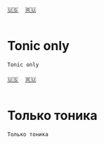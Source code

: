 <span id="en"><a href="#en">🇺🇸</a> &nbsp;&nbsp;&nbsp;<a href="#ru">🇷🇺</a> &nbsp;&nbsp;&nbsp;</span><br><br>
# Tonic only
`Tonic only`<br><br>
<span id="ru"><a href="#en">🇺🇸</a> &nbsp;&nbsp;&nbsp;<a href="#ru">🇷🇺</a> &nbsp;&nbsp;&nbsp;</span><br><br>
# Только тоника
`Только тоника`<br><br>
